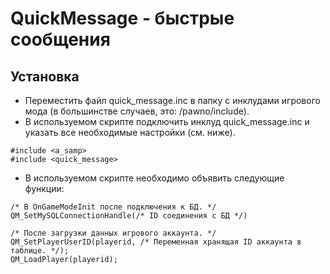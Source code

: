 # QuickMessage - быстрые сообщения 
## Установка
- Переместить файл quick_message.inc в папку с инклудами игрового мода (в большинстве случаев, это: /pawno/include).
- В используемом скрипте подключить инклуд quick_message.inc и указать все необходимые настройки (см. ниже).
```pawn
#include <a_samp>
#include <quick_message>
```
- В используемом скрипте необходимо объявить следующие функции:
```pawn
/* В OnGameModeInit после подключения к БД. */
QM_SetMySQLConnectionHandle(/* ID соединения с БД */)
```
```pawn
/* После загрузки данных игрового аккаунта. */
QM_SetPlayerUserID(playerid, /* Переменная хранящая ID аккаунта в таблице. */);
QM_LoadPlayer(playerid);
```
